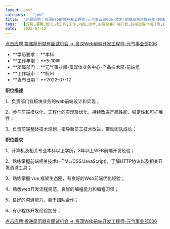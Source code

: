```yaml
---
layout:	post
category:	"job"
title:	"网易招聘：资深Web前端开发工程师-元气事业部006-技术-前端及客户端开发-前端及客户端开发-杭州本科5-10年"
tags:	[网易,招聘,面试,找工作,工作,内推,技术,前端及客户端开发,前端及客户端开发,杭州,本科,5-10年]
date:	2022-07-12
---
```


[点击应聘 投递简历就有面试机会 ->  资深Web前端开发工程师-元气事业部006](http://mobile.bole.netease.com/bole/boleDetail?id=41520&employeeId=346f03c3cda5f04c&key=all)



- **学历要求： **本科
- **工作年限： **5-10年
- **所属部门： **元气事业部-富媒体业务中心-产品技术部-前端组
- **工作城市： **杭州
- **发布日期： **2022-07-12



**职位描述**

1、负责部门各板块业务的web前端设计和实现；

2、参与前端模块化、工程化的实现及优化，持续改进产品性能、稳定性和可扩展性；

3、负责前端整体技术规划，指导新员工技术改进，带动团队成长；



**职位要求**

1、计算机及相关专业本科以上学历，3年以上WEB前端开发经验；

2、熟练掌握前端相关技术(HTML/CSS/JavaScript)，了解HTTP协议以及相关开发调试工具；

3、熟练掌握 vue 框架生态圈，有良好的Web前端优化经验；

4、熟悉web开发流程规范，良好的编程能力和编程习惯；

5、良好的沟通能力，善于团队合作；

6、有小程序开发经验加分；



[点击应聘 投递简历就有面试机会 ->  资深Web前端开发工程师-元气事业部006](http://mobile.bole.netease.com/bole/boleDetail?id=41520&employeeId=346f03c3cda5f04c&key=all)